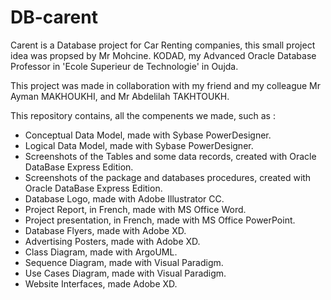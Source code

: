 # DB-carent
Carent is a Database project for Car Renting companies, this small project idea was propsed by Mr Mohcine. KODAD, my Advanced Oracle Database Professor in 'Ecole Superieur de Technologie' in Oujda.

This project was made in collaboration with my friend and my colleague Mr Ayman MAKHOUKHI, and Mr Abdelilah TAKHTOUKH.

This repository contains, all the compenents we made, such as :
+ Conceptual Data Model, made with Sybase PowerDesigner.
+ Logical Data Model, made with Sybase PowerDesigner.
+ Screenshots of the Tables and some data records, created with Oracle DataBase Express Edition.
+ Screenshots of the package and databases procedures, created with Oracle DataBase Express Edition.
+ Database Logo, made with Adobe Illustrator CC.
+ Project Report, in French, made with MS Office Word.
+ Project presentation, in French, made with MS Office PowerPoint.
+ Database Flyers, made with Adobe XD.
+ Advertising Posters, made with Adobe XD.
+ Class Diagram, made with ArgoUML.
+ Sequence Diagram, made with Visual Paradigm.
+ Use Cases Diagram, made with Visual Paradigm.
+ Website Interfaces, made Adobe XD.
